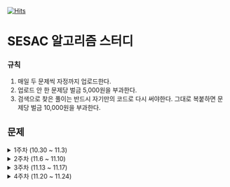 [![Hits](https://hits.seeyoufarm.com/api/count/incr/badge.svg?url=https%3A%2F%2Fgithub.com%2Flake041%2Fsesac-algorithm&count_bg=%2379C83D&title_bg=%23555555&icon=&icon_color=%23E7E7E7&title=hits&edge_flat=false)](https://hits.seeyoufarm.com)

# SESAC 알고리즘 스터디

### 규칙

1. 매일 두 문제씩 자정까지 업로드한다.
2. 업로드 안 한 문제당 벌금 5,000원을 부과한다.
3. 검색으로 찾은 풀이는 반드시 자기만의 코드로 다시 써야한다. 그대로 복붙하면 문제당 벌금 10,000원을 부과한다.

## 문제

<details>
<summary>1주차 (10.30 ~ 11.3)</summary>

### 코딩테스트 고득점 Kit - 해시

1. [포켓몬 - Level 1](https://school.programmers.co.kr/learn/courses/30/lessons/1845)
2. [완주하지 못한 선수 - Level 1](https://school.programmers.co.kr/learn/courses/30/lessons/42576)
3. [전화번호 목록 - Level 2](https://school.programmers.co.kr/learn/courses/30/lessons/42577)
4. [의상 - Level 2](https://school.programmers.co.kr/learn/courses/30/lessons/42578)
5. [베스트앨범 - Level 2](https://school.programmers.co.kr/learn/courses/30/lessons/42579)

### 코딩테스트 고득점 Kit - 깊이/너비 우선 탐색

6. [타겟 넘버 - Level 2](https://school.programmers.co.kr/learn/courses/30/lessons/43165)
7. [네트워크 - Level 3](https://school.programmers.co.kr/learn/courses/30/lessons/43162)
8. [게임 맵 최단거리 - Level 2](https://school.programmers.co.kr/learn/courses/30/lessons/1844)
9. [단어 변환 - Level 3](https://school.programmers.co.kr/learn/courses/30/lessons/43163)
10. [여행경로 - Level 3](https://school.programmers.co.kr/learn/courses/30/lessons/43164)
11. [아이템 줍기 - Level 3](https://school.programmers.co.kr/learn/courses/30/lessons/87694)
12. [퍼즐 조각 채우기 - Level 3](https://school.programmers.co.kr/learn/courses/30/lessons/84021)
</details>

<details>
<summary>2주차 (11.6 ~ 11.10)</summary>

### 코딩테스트 고득점 Kit - 스택

13. [같은 숫자는 싫어 - Level 1](https://school.programmers.co.kr/learn/courses/30/lessons/12906)
14. [올바른 괄호 - Level 2](https://school.programmers.co.kr/learn/courses/30/lessons/12906)
15. [기능개발 - Level 2](https://school.programmers.co.kr/learn/courses/30/lessons/42586)
16. [프로세스 - Level 2](https://school.programmers.co.kr/learn/courses/30/lessons/42587)
17. [다리를 지나는 트럭 - Level 2](https://school.programmers.co.kr/learn/courses/30/lessons/42583)
18. [주식가격 - Level 2](https://school.programmers.co.kr/learn/courses/30/lessons/42584)

### 코딩테스트 고득점 Kit - 힙

19. [더 맵게 - Level 2](https://school.programmers.co.kr/learn/courses/30/lessons/42626)
20. [디스크 컨트롤러 - Level 3](https://school.programmers.co.kr/learn/courses/30/lessons/42627)
21. [이중우선순위큐 - Level 3](https://school.programmers.co.kr/learn/courses/30/lessons/42628)

### 코딩테스트 고득점 Kit - 정렬

22. [K번째수 - Level 1](https://school.programmers.co.kr/learn/courses/30/lessons/42748)
23. [가장 큰 수 - Level 2](https://school.programmers.co.kr/learn/courses/30/lessons/42746)
24. [H-Index - Level 3](https://school.programmers.co.kr/learn/courses/30/lessons/42747)
</details>

<details>
<summary>3주차 (11.13 ~ 11.17)</summary>

### 코딩테스트 고득점 Kit - 완전탐색

25. [최소직사각형 - Level 1](https://school.programmers.co.kr/learn/courses/30/lessons/86491)
26. [모의고사 - Level 1](https://school.programmers.co.kr/learn/courses/30/lessons/42840)
27. [소수 찾기 - Level 2](https://school.programmers.co.kr/learn/courses/30/lessons/42839)
28. [카펫 - Level 2](https://school.programmers.co.kr/learn/courses/30/lessons/42842)
29. [피로도 - Level 2](https://school.programmers.co.kr/learn/courses/30/lessons/87946)
30. [전력망을 둘로 나누기 - Level 2](https://school.programmers.co.kr/learn/courses/30/lessons/86971)
31. [모음사전 - Level 2](https://school.programmers.co.kr/learn/courses/30/lessons/84512)

### 코딩테스트 고득점 Kit - 탐욕법

32. [체육복 - Level 1](https://school.programmers.co.kr/learn/courses/30/lessons/42862)
33. [조이스틱 - Level 2](https://school.programmers.co.kr/learn/courses/30/lessons/42860)
34. [큰 수 만들기 - Level 2](https://school.programmers.co.kr/learn/courses/30/lessons/42883)
35. [구명보트 - Level 2](https://school.programmers.co.kr/learn/courses/30/lessons/42885)
36. [섬 연결하기 - Level 3](https://school.programmers.co.kr/learn/courses/30/lessons/42861)
37. [단속카메라 - Level 3](https://school.programmers.co.kr/learn/courses/30/lessons/42884)
</details>

<details>
<summary>4주차 (11.20 ~ 11.24)</summary>

### 코딩테스트 고득점 Kit - 동적계획법

38. [N으로 표현 - Level 3](https://school.programmers.co.kr/learn/courses/30/lessons/42895)
39. [정수 삼각형 - Level 3](https://school.programmers.co.kr/learn/courses/30/lessons/43105)
40. [등굣길 - Level 3](https://school.programmers.co.kr/learn/courses/30/lessons/42898)
41. [사칙연산 - Level 4](https://school.programmers.co.kr/learn/courses/30/lessons/1843)
42. [도둑질 - Level 4](https://school.programmers.co.kr/learn/courses/30/lessons/42897)

### 코딩테스트 고득점 Kit - 이분탐색

43. [입국심사 - Level 3](https://school.programmers.co.kr/learn/courses/30/lessons/43238)
44. [징검다리 - Level 4](https://school.programmers.co.kr/learn/courses/30/lessons/43236)

### 코딩테스트 고득점 Kit - 그래프

45. [가장 먼 노드 - Level 3](https://school.programmers.co.kr/learn/courses/30/lessons/49189)
46. [순위 - Level 3](https://school.programmers.co.kr/learn/courses/30/lessons/49191)
47. [방의 개수 - Level 5](https://school.programmers.co.kr/learn/courses/30/lessons/49190)
</details>
